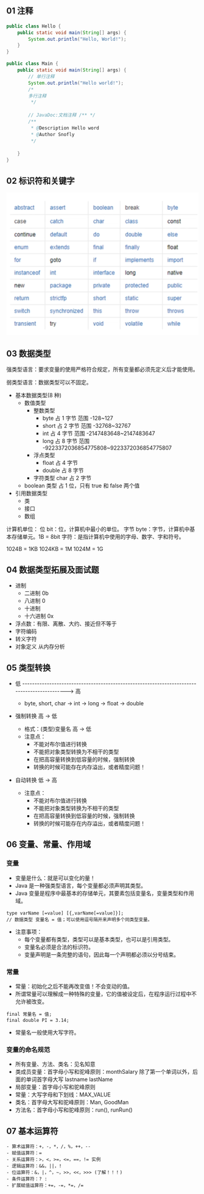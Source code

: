 ## 01 注释

```Java
public class Hello {
    public static void main(String[] args) {
        System.out.println("Hello, World!");
    }
}
```

```Java
public class Main {
    public static void main(String[] args) {
        // 单行注释
        System.out.println("Hello world!");
        /*
        多行注释
         */

        // JavaDoc:文档注释 /** */
        /**
         * @Description Hello word
         * @Author Snofly
         */

    }
}
```

## 02 标识符和关键字

![alt text](imgs/basic-02-key.png)

## 03 数据类型

强类型语言：要求变量的使用严格符合规定，所有变量都必须先定义后才能使用。

弱类型语言：数据类型可以不固定。

- 基本数据类型(8 种)
  - 数值类型
    - 整数类型
      - byte 占 1 字节 范围 -128~127
      - short 占 2 字节 范围 -32768~32767
      - int 占 4 字节 范围 -2147483648~2147483647
      - long 占 8 字节 范围 -9223372036854775808~9223372036854775807
    - 浮点类型
      - float 占 4 字节
      - double 占 8 字节
    - 字符类型 char 占 2 字节
  - boolean 类型 占 1 位，只有 true 和 false 两个值
- 引用数据类型
  - 类
  - 接口
  - 数组

计算机单位：
位 bit：位，计算机中最小的单位。
字节 byte：字节，计算机中基本存储单元。1B = 8bit
字符：是指计算机中使用的字母、数字、字和符号。

1024B = 1KB
1024KB = 1M
1024M = 1G

## 04 数据类型拓展及面试题

- 进制
  - 二进制 0b
  - 八进制 0
  - 十进制
  - 十六进制 0x
- 浮点数：有限、离散、大约、接近但不等于
- 字符编码
- 转义字符
- 对象定义 从内存分析

## 05 类型转换

- 低 --------------------------------------------------------------------------------------------> 高

  - byte, short, char -> int -> long -> float -> double

- 强制转换 高 -> 低

  - 格式：(类型)变量名 高 -> 低
  - 注意点：
    - 不能对布尔值进行转换
    - 不能把对象类型转换为不相干的类型
    - 在把高容量转换到低容量的时候，强制转换
    - 转换的时候可能存在内存溢出，或者精度问题！

- 自动转换 低 -> 高
  - 注意点：
    - 不能对布尔值进行转换
    - 不能把对象类型转换为不相干的类型
    - 在把高容量转换到低容量的时候，强制转换
    - 转换的时候可能存在内存溢出，或者精度问题！

## 06 变量、常量、作用域

### 变量

- 变量是什么：就是可以变化的量！
- Java 是一种强类型语言，每个变量都必须声明其类型。
- Java 变量是程序中最基本的存储单元，其要素包括变量名，变量类型和作用域。

```
type varName [=value] [{,varName[=value]}];
// 数据类型 变量名 = 值；可以使用逗号隔开来声明多个同类型变量。
```

- 注意事项：
  - 每个变量都有类型，类型可以是基本类型，也可以是引用类型。
  - 变量名必须是合法的标识符。
  - 变量声明是一条完整的语句，因此每一个声明都必须以分号结束。

### 常量

- 常量：初始化之后不能再改变值！不会变动的值。
- 所谓常量可以理解成一种特殊的变量，它的值被设定后，在程序运行过程中不允许被改变。

```
final 常量名 = 值;
final double PI = 3.14;
```

- 常量名一般使用大写字符。

### 变量的命名规范

- 所有变量、方法、类名：见名知意
- 类成员变量：首字母小写和驼峰原则：monthSalary 除了第一个单词以外，后面的单词首字母大写 lastname lastName
- 局部变量：首字母小写和驼峰原则
- 常量：大写字母和下划线：MAX_VALUE
- 类名：首字母大写和驼峰原则：Man, GoodMan
- 方法名：首字母小写和驼峰原则：run(), runRun()

## 07 基本运算符

```
- 算术运算符：+，-，*，/，%，++，--
- 赋值运算符：=
- 关系运算符：>，<，>=，<=，==，!= 实例
- 逻辑运算符：&&，||，!
- 位运算符：&，|，^，~，>>，<<，>>> (了解！！！)
- 条件运算符：? :
- 扩展赋值运算符：+=，-=，*=，/=
```
